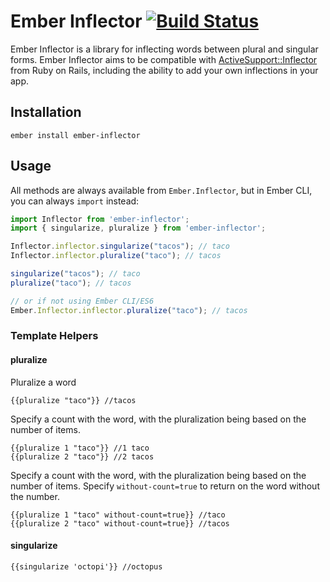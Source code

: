 # Ember Inflector [![Build Status](https://travis-ci.org/emberjs/ember-inflector.svg?branch=master)](https://travis-ci.org/emberjs/ember-inflector)

Ember Inflector is a library for inflecting words between plural and singular forms. Ember Inflector aims to be compatible with [ActiveSupport::Inflector](http://api.rubyonrails.org/classes/ActiveSupport/Inflector.html) from Ruby on Rails, including the ability to add your own inflections in your app.

## Installation

```
ember install ember-inflector
```

## Usage

All methods are always available from `Ember.Inflector`, but in Ember CLI, you can always `import` instead:

```javascript
import Inflector from 'ember-inflector';
import { singularize, pluralize } from 'ember-inflector';

Inflector.inflector.singularize("tacos"); // taco
Inflector.inflector.pluralize("taco"); // tacos

singularize("tacos"); // taco
pluralize("taco"); // tacos

// or if not using Ember CLI/ES6
Ember.Inflector.inflector.pluralize("taco"); // tacos
```

### Template Helpers

#### pluralize

Pluralize a word
```helpers
{{pluralize "taco"}} //tacos
```

Specify a count with the word, with the pluralization being based on the number of items.
```helpers
{{pluralize 1 "taco"}} //1 taco
{{pluralize 2 "taco"}} //2 tacos
```

Specify a count with the word, with the pluralization being based on the number of items. Specify `without-count=true` to return on the word without the number.
```helpers
{{pluralize 1 "taco" without-count=true}} //taco
{{pluralize 2 "taco" without-count=true}} //tacos
```

#### singularize
```helpers
{{singularize 'octopi'}} //octopus
```
